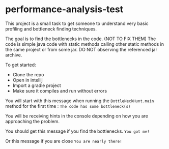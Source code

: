 # performance-analysis-test
This project is a small task to get someone to understand very basic profiling and bottleneck finding techniques.

The goal is to find the bottlenecks in the code. (NOT TO FIX THEM)
The code is simple java code with static methods calling other static methods in the same project or from some jar.
DO NOT observing the referenced jar archive.

To get started:
- Clone the repo
- Open in intellij
- Import a gradle project
- Make sure it compiles and run without errors

You will start with this message when running the ```BottleNeckHunt.main``` method for the first time : ```The code has some bottleneck(s)```

You will be receiving hints in the console depending on how you are approaching the problem.

You should get this message if you find the bottlenecks.
```You got me!```

Or this message if you are close
```You are nearly there! ```
